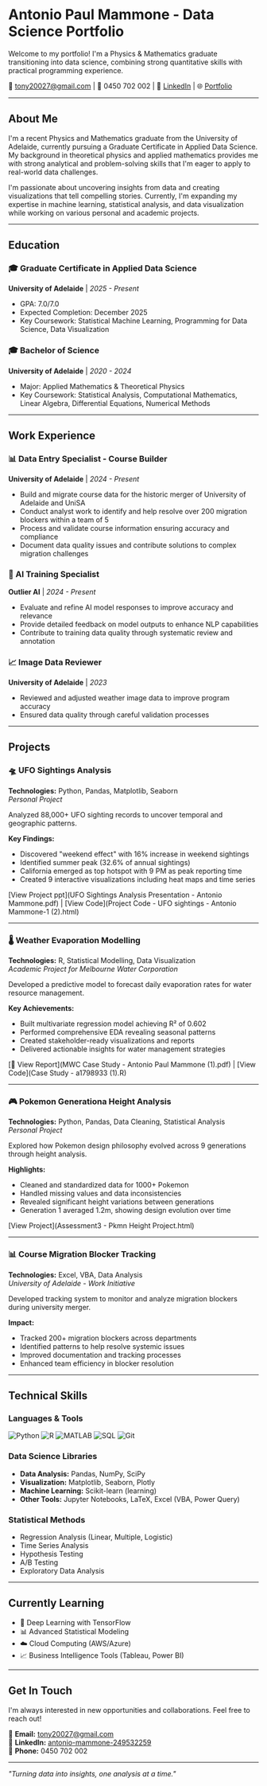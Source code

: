 # Antonio Paul Mammone - Data Science Portfolio

Welcome to my portfolio! I'm a Physics & Mathematics graduate transitioning into data science, combining strong quantitative skills with practical programming experience.

📧 tony20027@gmail.com | 📱 0450 702 002 | 💼 [LinkedIn](https://www.linkedin.com/in/antonio-mammone-249532259/) | 🌐 [Portfolio](https://tony-mammone.github.io/Portfolio/)

---

## About Me

I'm a recent Physics and Mathematics graduate from the University of Adelaide, currently pursuing a Graduate Certificate in Applied Data Science. My background in theoretical physics and applied mathematics provides me with strong analytical and problem-solving skills that I'm eager to apply to real-world data challenges.

I'm passionate about uncovering insights from data and creating visualizations that tell compelling stories. Currently, I'm expanding my expertise in machine learning, statistical analysis, and data visualization while working on various personal and academic projects.

---

## Education

### 🎓 Graduate Certificate in Applied Data Science
**University of Adelaide** | *2025 - Present*  
- GPA: 7.0/7.0
- Expected Completion: December 2025
- Key Coursework: Statistical Machine Learning, Programming for Data Science, Data Visualization

### 🎓 Bachelor of Science
**University of Adelaide** | *2020 - 2024*  
- Major: Applied Mathematics & Theoretical Physics
- Key Coursework: Statistical Analysis, Computational Mathematics, Linear Algebra, Differential Equations, Numerical Methods

---

## Work Experience

### 📊 Data Entry Specialist - Course Builder
**University of Adelaide** | *2024 - Present*
- Build and migrate course data for the historic merger of University of Adelaide and UniSA
- Conduct analyst work to identify and help resolve over 200 migration blockers within a team of 5
- Process and validate course information ensuring accuracy and compliance
- Document data quality issues and contribute solutions to complex migration challenges

### 🤖 AI Training Specialist
**Outlier AI** | *2024 - Present*
- Evaluate and refine AI model responses to improve accuracy and relevance
- Provide detailed feedback on model outputs to enhance NLP capabilities
- Contribute to training data quality through systematic review and annotation

### 📈 Image Data Reviewer
**University of Adelaide** | *2023*
- Reviewed and adjusted weather image data to improve program accuracy
- Ensured data quality through careful validation processes

---

## Projects

### 🛸 UFO Sightings Analysis
**Technologies:** Python, Pandas, Matplotlib, Seaborn  
*Personal Project*

Analyzed 88,000+ UFO sighting records to uncover temporal and geographic patterns.

**Key Findings:**
- Discovered "weekend effect" with 16% increase in weekend sightings
- Identified summer peak (32.6% of annual sightings)
- California emerged as top hotspot with 9 PM as peak reporting time
- Created 9 interactive visualizations including heat maps and time series

[View Project ppt](UFO Sightings Analysis Presentation - Antonio Mammone.pdf) | [View Code](Project Code - UFO sightings - Antonio Mammone-1 (2).html)

---

### 🌡️ Weather Evaporation Modelling
**Technologies:** R, Statistical Modelling, Data Visualization  
*Academic Project for Melbourne Water Corporation*

Developed a predictive model to forecast daily evaporation rates for water resource management.

**Key Achievements:**
- Built multivariate regression model achieving R² of 0.602
- Performed comprehensive EDA revealing seasonal patterns
- Created stakeholder-ready visualizations and reports
- Delivered actionable insights for water management strategies

[📄 View Report](MWC Case Study - Antonio Paul Mammone (1).pdf) | [View Code](Case Study - a1798933 (1).R)

---

### 🎮 Pokemon Generationa Height Analysis
**Technologies:** Python, Pandas, Data Cleaning, Statistical Analysis  
*Personal Project*

Explored how Pokemon design philosophy evolved across 9 generations through height analysis.

**Highlights:**
- Cleaned and standardized data for 1000+ Pokemon
- Handled missing values and data inconsistencies
- Revealed significant height variations between generations
- Generation 1 averaged 1.2m, showing design evolution over time

[View Project](Assessment3 - Pkmn Height Project.html) 

---

### 📊 Course Migration Blocker Tracking
**Technologies:** Excel, VBA, Data Analysis  
*University of Adelaide - Work Initiative*

Developed tracking system to monitor and analyze migration blockers during university merger.

**Impact:**
- Tracked 200+ migration blockers across departments
- Identified patterns to help resolve systemic issues
- Improved documentation and tracking processes
- Enhanced team efficiency in blocker resolution

---

## Technical Skills

### Languages & Tools
![Python](https://img.shields.io/badge/-Python-3776AB?style=flat&logo=Python&logoColor=white)
![R](https://img.shields.io/badge/-R-276DC3?style=flat&logo=R&logoColor=white)
![MATLAB](https://img.shields.io/badge/-MATLAB-0076A8?style=flat&logo=Mathworks&logoColor=white)
![SQL](https://img.shields.io/badge/-SQL-4479A1?style=flat&logo=MySQL&logoColor=white)
![Git](https://img.shields.io/badge/-Git-F05032?style=flat&logo=Git&logoColor=white)

### Data Science Libraries
- **Data Analysis:** Pandas, NumPy, SciPy
- **Visualization:** Matplotlib, Seaborn, Plotly
- **Machine Learning:** Scikit-learn (learning)
- **Other Tools:** Jupyter Notebooks, LaTeX, Excel (VBA, Power Query)

### Statistical Methods
- Regression Analysis (Linear, Multiple, Logistic)
- Time Series Analysis
- Hypothesis Testing
- A/B Testing
- Exploratory Data Analysis

---

## Currently Learning
- 🧠 Deep Learning with TensorFlow
- 📊 Advanced Statistical Modeling
- ☁️ Cloud Computing (AWS/Azure)
- 📈 Business Intelligence Tools (Tableau, Power BI)

---

## Get In Touch

I'm always interested in new opportunities and collaborations. Feel free to reach out!

📧 **Email:** tony20027@gmail.com  
💼 **LinkedIn:** [antonio-mammone-249532259](https://www.linkedin.com/in/antonio-mammone-249532259/)  
📱 **Phone:** 0450 702 002

---

*"Turning data into insights, one analysis at a time."*
